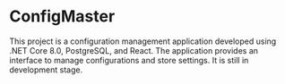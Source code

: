 # ConfigMaster

This project is a configuration management application developed using .NET Core 8.0, PostgreSQL, and React. The application provides an interface to manage configurations and store settings. It is still in development stage.
